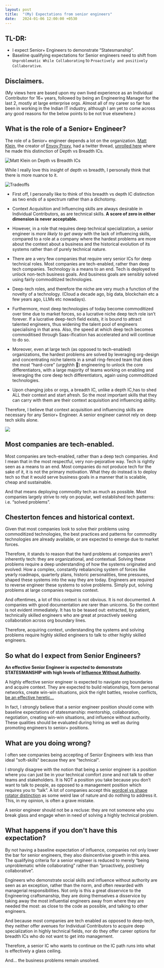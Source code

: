 ```yaml
---
layout: post
title:  "(My) Expectations from senior engineers"
date:   2024-01-06 12:00:00 +0530
---
```


## TL-DR:
* I expect Senior+ Engineers to demonstrate “Statesmanship”. 
* Baseline qualifying expectations for Senior engineers need to shift from `Unproblematic While Collaborating` to `Proactively and positively Collaborative`.

## Disclaimers.
(My views here are based upon my own lived experience as an Individual Contributor for 16+ years, followed by being an Engineering Manager for the last 2, mostly at large enterprise orgs. Almost all of my career so far has been in working in the Indian IT industry, although I am yet to come across any good reasons for the below points to be not true elsewhere.)

## What is the role of a Senior+ Engineer?

The role of a Senior+ engineer depends a lot on the organization. [Matt Klein](https://mattklein123.dev/), the creator of [Envoy Proxy](https://www.envoyproxy.io/), had a twitter thread, [unrolled here](https://threadreaderapp.com/thread/1130206773078421504.html) where he made this distinction of Depth vs Breadth ICs.

![Matt Klein on Depth vs Breadth ICs](/assets/2024-01-06/matt-klein-quote.png)

While I really love this insight of depth vs breadth, I personally think that there is more nuance to it.


![Tradeoffs](/assets//2024-01-06/tradeoffs.png)

* First off, I personally like to think of this breadth vs depth IC distinction as two ends of a spectrum rather than a dichotomy.

* Context Acquisition and Influencing skills are always desirable in Individual Contributors, as are technical skills. **A score of zero in either dimension is never acceptable.**

* However, in a role that requires deep technical specialization, a senior engineer is *more likely to get away* with the lack of influencing skills, compared to a role at a company where the hardest problems are more about the context about a business and the historical evolution of its systems rather than of purely technical nature.


* There are a very few companies that require very senior ICs for deep technical roles. Most companies are tech-enabled, rather than deep tech companies. Technology is a means to an end. Tech is deployed to unlock non-tech business goals. And business goals are sensibly solved using fairly commoditized technologies. 

* Deep-tech roles, and therefore the niche are very much a function of the novelty of a technology. (Cloud a decade ago, big data, blockchain etc a few years ago, LLMs etc nowadays). 


* Furthermore, most deep technologies of today become commoditized over time due to market forces, so a lucrative niche deep tech role isn’t forever. If a lucrative deep-tech field exists, it is bound to attract talented engineers, thus widening the talent pool of engineers specialising in that area. Also, the speed at which deep tech becomes commoditised through Saas-ification has accelerated and will continue to do so. 


*  Moreover, even at large tech (as opposed to tech-enabled) organizations, the hardest problems are solved by leveraging org-design and concentrating niche talents in a small ring-fenced team that does the most “hard-core” (urgghhh 🤮) engineering to unlock the core differentiators, with a large majority of teams working on enabling and leveraging the core deep tech differentiators, again using commoditized technologies. 

* Upon changing jobs or orgs, a breadth IC, unlike a depth IC,has to shed ALL their context and start afresh. So the most important skills that they can carry with them are their context acquisition and influencing ability.

Therefore, I believe that context acquisition and influencing skills are necessary for any Senior+ Engineer. A senior engineer cannot rely on deep tech skills alone.

![](/assets/2024-01-06/growth.png)

## Most companies are tech-enabled.
Most companies are tech-enabled, rather than a deep tech companies. And I mean that in the most respectful, very non-pejorative way. Tech is rightly seen as a means to an end. Most companies do not produce tech for the sake of it, it is not the primary motivation. What they do instead is to deploy tech so that it would serve business goals in a manner that is scalable, cheap and sustainable. 

And that means deploying commodity tech as much as possible. Most companies largely strive to rely on popular, well established tech patterns: i.e. “solved problems”. 


## Chesterton fences and historical context.
Given that most companies look to solve their problems using commoditized technologies, the best practices and patterns for commodity technologies are already available, or are expected to emerge due to market forces.

Therefore, it stands to reason that the hard problems at companies aren’t inherently tech: they are organizational, and contextual. Solving these problems require a deep understanding of how the systems originated and evolved: How a complex, constantly rebalancing system of forces like yearly roadmaps,  quarterly plans, historic personalities, time pressures, shaped these systems into the way they are today. Engineers are required to reverse engineer these systems to solve problems. Simply put, solving problems at large companies requires context.

And oftentimes, a lot of this context is not obvious. It is not documented. A companies with good documentation are rarer than unicorns. So the context is not evident immediately. It has to be teased out: extracted, by patient, technically skilled engineers who are great at proactively seeking collaboration across org boundary lines.

Therefore, acquiring context, understanding the systems and solving problems require highly skilled engineers to talk to other highly skilled engineers.




## So what do I expect from Senior Engineers?
**An effective Senior Engineer is expected to demonstrate STATESMANSHIP with high levels of [Influence Without Authority](https://www.goodreads.com/en/book/show/123686).**

A highly effective senior engineer is expected to navigate org boundaries and acquire context. They are expected to build relationships, form personal networks, create win-win situations, pick the right battles, resolve conflicts, [be an effective heretic...](https://medium.com/@royrapoport/that-burning-feeling-when-youre-right-cee8b8d05492)

In fact, I strongly believe that a senior engineer position should come with baseline expectations of statesmanship: mentorship, collaboration, negotiation, creating win-win situations, and influence without authority. These qualities should be evaluated during hiring as well as during promoting engineers to senior+ positions.

## What are you doing wrong?
I often see companies being accepting of Senior Engineers with less than ideal "soft-skills" because they are "technical". 

I strongly disagree with the notion that being a senior engineer is a position where you can just be in your technical comfort zone and not talk to other teams and stakeholders. It is NOT a position you take because you don’t want to talk to people, as opposed to a management position which requires you to “talk”. A lot of companies accept this [wordcel vs shape rotator distinction](https://www.vice.com/en/article/pkpqzb/ok-wtf-are-wordcels-and-shape-rotators) as some weird law of nature and do nothing to address it. This, in my opinion, is often a grave mistake. 

A senior engineer should not be a recluse: they are not someone who you break glass and engage when in need of solving a highly technical problem. 


## What happens if you don't have this expectation?
By not having a baseline expectation of influence, companies not only lower the bar for senior engineers, they also disincentivise growth in this area. The qualifying criteria for a senior engineer is reduced to merely “being unproblematic while collaborating” rather than “proactively, postively collaborative”.

Engineers who demonstrate social skills and influence without authority are seen as an exception, rather than the norm, and often rewarded with managerial responsibilities. Not only is this a great disservice to the Engineering craftsmanship, they are doing themselves a disservice by taking away the most influential engineers away from where they are needed the most: as close to the code as possible, and talking to other engineers.

And because most companies are tech enabled as opposed to deep-tech, they neither offer avenues for Individual Contributors to acquire deep specialization in highly technical fields, nor do they offer career options for breadth ICs who do not want to get into management.

Therefore, a senior IC who wants to continue on the IC path runs into what is effectively a glass ceiling. 

And... the business problems remain unsolved.